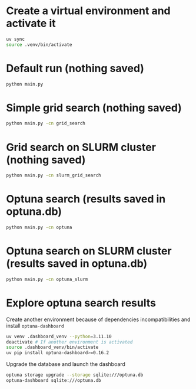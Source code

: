 # Create a virtual environment and activate it
```bash
uv sync
source .venv/bin/activate
```

# Default run (nothing saved)

```bash
python main.py
```

# Simple grid search (nothing saved)

```bash
python main.py -cn grid_search
```

# Grid search on SLURM cluster (nothing saved)

```bash
python main.py -cn slurm_grid_search
```

# Optuna search (results saved in optuna.db)

```bash
python main.py -cn optuna
```

# Optuna search on SLURM cluster (results saved in optuna.db)

```bash
python main.py -cn optuna_slurm
```

# Explore optuna search results
Create another environment because of dependencies incompatibilities and install `optuna-dashboard`
```bash
uv venv .dashboard_venv --python=3.11.10
deactivate # If another environment is activated
source .dashboard_venv/bin/activate
uv pip install optuna-dashboard>=0.16.2
```

Upgrade the database and launch the dashboard
```bash
optuna storage upgrade --storage sqlite:///optuna.db
optuna-dashboard sqlite:///optuna.db
```